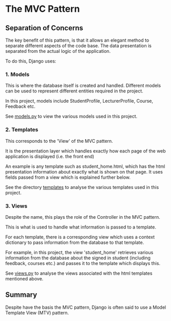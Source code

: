 # The MVC Pattern

## Separation of Concerns

The key benefit of this pattern, is that it allows an elegant method to separate different aspects of the code base.
The data presentation is separated from the actual logic of the application.

To do this, Django uses:

### 1. Models

This is where the database itself is created and handled. Different models can be used to represent different entities required in the project.

In this project, models include StudentProfile, LecturerProfile, Course, Feedback etc.

See [models.py](http://stgit.dcs.gla.ac.uk/tp3-2018-ese1/dissertation/blob/master/student_feedback_project/student_feedback_app/models.py) to view the various models used in this project.

### 2. Templates

This corresponds to the 'View' of the MVC pattern.

It is the presentation layer which handles exactly how each page of the web application is displayed (i.e. the front end)

An example is any template such as student_home.html, which has the html presentation information about exactly what is shown on that page. It uses fields passed from a view which is explained further below.

See the directory [templates](../../../student_feedback_project/templates) to analyse the various templates used in this project.


### 3. Views

Despite the name, this plays the role of the Controller in the MVC pattern.

This is what is used to handle what information is passed to a template.

For each template, there is a corresponding view which uses a context dictionary to pass information from the database to that template.

For example, in this project, the view 'student_home' retrieves various information from the database about the signed in student (including feedback, courses etc.) and passes it to the template which displays this.

See [views.py](../../../student_feedback_project/student_feedback_app/views.py) to analyse the views associated with the html templates mentioned above.

## Summary

Despite have the basis the MVC pattern, Django is often said to use a Model Template View (MTV) pattern.

